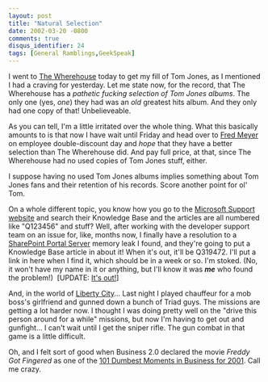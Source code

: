 ```yaml
---
layout: post
title: "Natural Selection"
date: 2002-03-20 -0800
comments: true
disqus_identifier: 24
tags: [General Ramblings,GeekSpeak]
---
```

I went to [The Wherehouse](http://www.wherehousemusic.com/) today to get
my fill of Tom Jones, as I mentioned I had a craving for yesterday. Let
me state now, for the record, that The Wherehouse has a *pathetic
fucking selection of Tom Jones albums*. The only one (yes, *one*) they
had was an *old* greatest hits album. And they only had one copy of
that! Unbelieveable.
 
 As you can tell, I'm a little irritated over the whole thing. What this
basically amounts to is that now I have wait until Friday and head over
to [Fred Meyer](http://www.fredmeyer.com/) on employee double-discount
day and *hope* that they have a better selection than The Wherehouse
did. And pay full price, at that, since The Wherehouse had no used
copies of Tom Jones stuff, either.
 
 I suppose having no used Tom Jones albums implies something about Tom
Jones fans and their retention of his records. Score another point for
ol' Tom.
 
 On a whole different topic, you know how you go to the [Microsoft
Support website](http://support.microsoft.com/) and search their
Knowledge Base and the articles are all numbered like "Q123456" and
stuff? Well, after working with the developer support team on an issue
for, like, months now, I finally have a resolution to a [SharePoint
Portal Server](http://www.microsoft.com/sharepoint/) memory leak I
found, and they're going to put a Knowledge Base article in about it!
When it's out, it'll be Q319472. I'll put a link in here when I find it,
which should be in a week or so. I'm stoked. (No, it won't have my name
in it or anything, but I'll know it was ***me*** who found the
problem!)  [UPDATE: [It's
out!](http://support.microsoft.com/kb/319472/en-us)]
 
 And, in the world of [Liberty
City](http://www.rockstargames.com/grandtheftauto3/)... Last night I
played chauffeur for a mob boss's girlfriend and gunned down a bunch of
Triad guys. The missions are getting a lot harder now. I thought I was
doing pretty well on the "drive this person around for a while"
missions, but now I'm having to get out and gunfight... I can't wait
until I get the sniper rifle. The gun combat in that game is a little
difficult.
 
 Oh, and I felt sort of good when Business 2.0 declared the movie
*Freddy Got Fingered* as one of the [101 Dumbest Moments in Business for
2001](http://www.business2.com/articles/mag/0,1640,38604|5,00.html).
Call me crazy.
